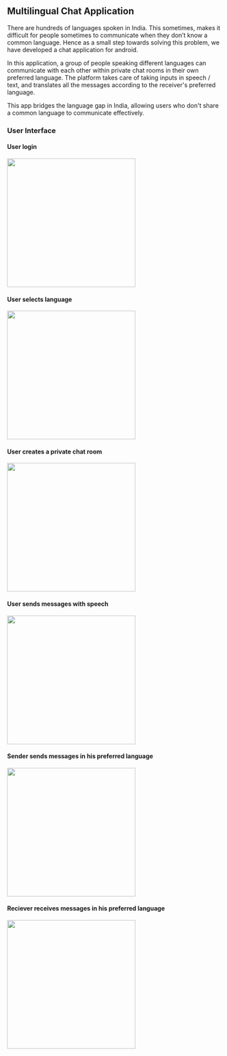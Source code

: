 ## Multilingual Chat Application
There are hundreds of languages spoken in India. This sometimes, makes it difficult for people sometimes to communicate when they don’t know a common language. Hence as a small step towards solving this problem, we have developed a chat application for android. 

In this application, a group of people speaking different languages can communicate with each other within private chat rooms in their own preferred language. The platform takes care of taking inputs in speech / text, and translates all the messages according to the receiver's preferred language.

This app bridges the language gap in India, allowing users who don't share a common language to communicate effectively.
### User Interface

#### User login
<img src="./Assets/login.png" width="300">

#### User selects language 
<img src="./Assets/language-select.png" width="300">

#### User creates a private chat room
<img src="./Assets/chat-room.png" width="300">

#### User sends messages with speech
<img src="./Assets/speech.png" width="300">

#### Sender sends messages in his preferred language
<img src="./Assets/sender.png" width="300">

#### Reciever receives messages in his preferred language
<img src="./Assets/receiver.png" width="300">
